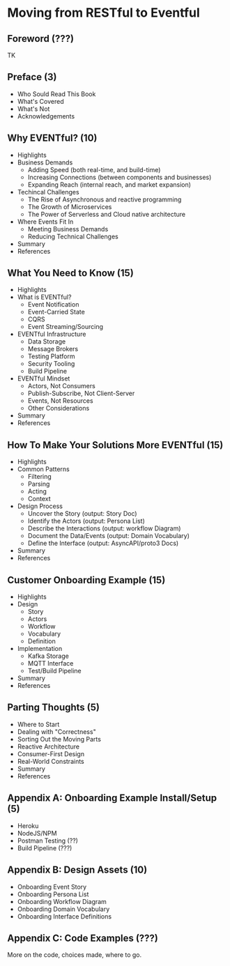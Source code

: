 # Moving from RESTful to Eventful

## Foreword (???)
TK

## Preface (3)
 * Who Sould Read This Book
 * What's Covered
 * What's Not
 * Acknowledgements
 
## Why EVENTful? (10)
 * Highlights
 * Business Demands
   * Adding Speed (both real-time, and build-time)
   * Increasing Connections (between components and businesses)
   * Expanding Reach (internal reach, and market expansion)
 * Techincal Challenges
   * The Rise of Asynchronous and reactive programming
   * The Growth of Microservices 
   * The Power of Serverless and Cloud native architecture
 * Where Events Fit In
   * Meeting Business Demands
   * Reducing Technical Challenges
 * Summary
 * References
 
## What You Need to Know (15)
 * Highlights
 * What is EVENTful?
   * Event Notification
   * Event-Carried State
   * CQRS
   * Event Streaming/Sourcing
 * EVENTful Infrastructure  
   * Data Storage
   * Message Brokers
   * Testing Platform
   * Security Tooling
   * Build Pipeline
 * EVENTful Mindset
   * Actors, Not Consumers
   * Publish-Subscribe, Not Client-Server
   * Events, Not Resources
   * Other Considerations   
 * Summary
 * References
 
## How To Make Your Solutions More EVENTful (15)
 * Highlights
 * Common Patterns
   * Filtering
   * Parsing
   * Acting
   * Context
 * Design Process
   * Uncover the Story (output: Story Doc)
   * Identify the Actors (output: Persona List)
   * Describe the Interactions (output: workflow Diagram)
   * Document the Data/Events (output: Domain Vocabulary)
   * Define the Interface (output: AsyncAPI/proto3 Docs)
 * Summary
 * References
 
## Customer Onboarding Example (15)
 * Highlights
 * Design
   * Story
   * Actors
   * Workflow
   * Vocabulary
   * Definition
 * Implementation   
   * Kafka Storage
   * MQTT Interface
   * Test/Build Pipeline
 * Summary 
 * References

## Parting Thoughts (5)
 * Where to Start
 * Dealing with "Correctness"
 * Sorting Out the Moving Parts
 * Reactive Architecture
 * Consumer-First Design
 * Real-World Constraints
 * Summary
 * References

## Appendix A: Onboarding Example Install/Setup (5)
 * Heroku
 * NodeJS/NPM
 * Postman Testing (??)
 * Build Pipeline (???)
 
## Appendix B: Design Assets (10)
 * Onboarding Event Story
 * Onboarding Persona List
 * Onboarding Workflow Diagram
 * Onboarding Domain Vocabulary
 * Onboarding Interface Definitions
 
## Appendix C: Code Examples (???)
More on the code, choices made, where to go.


